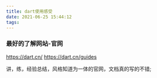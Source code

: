 ```yaml
---
title: dart使用感受
date: 2021-06-25 15:44:12
tags:
---
```

### 最好的了解网站-官网
https://dart.cn/
https://dart.cn/guides

讲，练，经验总结，风格知道为一体的官网，文档真的写的不错;